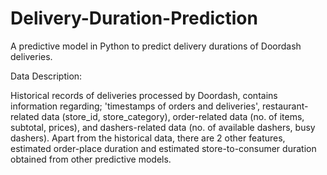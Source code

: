 # Delivery-Duration-Prediction

A predictive model in Python to predict delivery durations of Doordash deliveries.

Data Description:

Historical records of deliveries processed by Doordash, contains information regarding; 
'timestamps of orders and deliveries', 
restaurant-related data (store_id, store_category), 
order-related data (no. of items, subtotal, prices), and 
dashers-related data (no. of available dashers, busy dashers). 
Apart from the historical data, there are 2 other features, estimated order-place duration and estimated store-to-consumer duration obtained from other predictive models.
